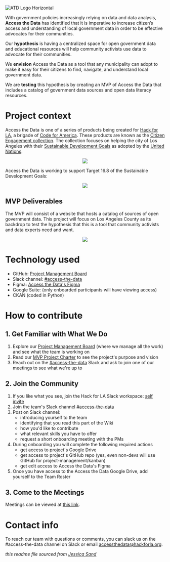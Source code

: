 ![ATD Logo Horizontal](https://user-images.githubusercontent.com/10827101/169327862-09c89c93-c002-4436-a6f6-9ded150c3393.jpg)

With government policies increasingly relying on data and data analysis, **Access the Data** has identified that it is imperative to increase citizen’s access and understanding of local government data in order to be effective advocates for their communities.

Our **hypothesis** is having a centralized space for open government data and educational resources will help community activists use data to advocate for their communities.

We **envision** Access the Data as a tool that any municipality can adopt to make it easy for their citizens to find, navigate, and understand local government data.

We are **testing** this hypothesis by creating an MVP of Access the Data that includes a catalog of government data sources and open data literacy resources.
 

# Project context

Access the Data is one of a series of products being created for [Hack for LA](https://www.hackforla.org/#), a brigade of [Code for America](https://codeforamerica.org/). These products are known as the [Citizen Engagement collection](https://www.hackforla.org/citizen-engagement). The collection focuses on helping the city of Los Angeles with their [Sustainable Development Goals](https://sdg.lamayor.org/about/global-goals) as adopted by the [United Nations](https://sdgs.un.org/2030agenda). 

<p align="center">
  <img src="https://user-images.githubusercontent.com/10827101/172487498-d6138d95-1a67-4747-869c-e77277533b76.JPG" />
</p>


Access the Data is working to support Target 16.8 of the Sustainable Development Goals:

<p align="center">
  <img src="https://user-images.githubusercontent.com/10827101/172489326-a057132a-1c6a-4aa6-86c3-73e0c04362b5.JPG" />
</p>


## MVP Deliverables  

The MVP will consist of a website that hosts a catalog of sources of open government data. This project will focus on Los Angeles County as its backdrop to test the hypothesis that this is a tool that community activists and data experts need and want.

<p align="center">
  <img src="https://user-images.githubusercontent.com/10827101/172486811-09b226c2-6225-4318-a0fc-1b6b10a06685.JPG" />
</p>

# Technology used

- GitHub: [Project Management Board](https://github.com/hackforla/access-the-data/projects/1)
- Slack channel: [#access-the-data](https://hackforla.slack.com/archives/C01L2ANCG6M)
- Figma: [Access the Data's Figma](https://www.figma.com/team_invite/redeem/kAfdau1Gi5DRy2t6B8DTrp)
- Google Suite: (only onboarded participants will have viewing access)
- CKAN (coded in Python) 

# How to contribute
## 1. Get Familiar with What We Do
1. Explore our [Project Management Board](https://github.com/hackforla/access-the-data/projects/1) (where we manage all the work) and see what the team is working on
2. Read our [MVP Project Charter](https://docs.google.com/document/d/1hAxvBz3edPBLRFM23r7GSfX8GR11V6yJqyp7kieFczY/edit?resourcekey=0-MYHK7mTS8WoWNJJCfDcwQw) to see the project's purpose and vision
4. Reach out on the [#access-the-data](https://hackforla.slack.com/archives/C01L2ANCG6M) Slack and ask to join one of our meetings to see what we're up to

## 2. Join the Community
1. If you like what you see, join the Hack for LA Slack workspace: [self invite](https://hackforla.org/slack)
2. Join the team's Slack channel [#access-the-data](https://hackforla.slack.com/archives/C01L2ANCG6M)
3. Post on Slack channel:
    - introducing yourself to the team
    - identifying that you read this part of the Wiki
    - how you'd like to contribute
    - what relevant skills you have to offer
    - request a short onboarding meeting with the PMs
5. During onboarding you will complete the following required actions
    - get access to project's Google Drive
    - get access to project's GitHub repo (yes, even non-devs will use GitHub for project-management/kanban)
    - get edit access to Access the Data's Figma
8. Once you have access to the Access the Data Google Drive, add yourself to the Team Roster

## 3. Come to the Meetings
Meetings can be viewed at [this link](https://calendar.google.com/calendar/embed?height=600&wkst=1&bgcolor=%234285F4&ctz=America%2FLos_Angeles&showPrint=0&title=Access%20the%20Data%20calendar&src=YWNjZXNzdGhlZGF0YUBoYWNrZm9ybGEub3Jn&src=Y19kZHM1YjJlaTRuOTYxcHM0ajUwbGc1NXY1OEBncm91cC5jYWxlbmRhci5nb29nbGUuY29t&src=Y190ZDFqc2dvdm9kc25pcmd2dTk1aWk4ZWJob0Bncm91cC5jYWxlbmRhci5nb29nbGUuY29t&src=Y18ycmxjbzJmcTRiNXJqNGZrM2k0Mmw0b3Iyc0Bncm91cC5jYWxlbmRhci5nb29nbGUuY29t&src=Y18wc2NmZHFqa2ZzNjVwbmk2dGViaTN0YTc4MEBncm91cC5jYWxlbmRhci5nb29nbGUuY29t&color=%23039BE5&color=%23EF6C00&color=%237CB342&color=%23795548&color=%23D50000).

# Contact info

To reach our team with questions or comments, you can slack us on the #access-the-data channel on Slack or email accessthedata@hackforla.org.

*this readme file sourced from [Jessica Sand](http://jessicasand.com/other-stuff/just-enough-docs/)*
